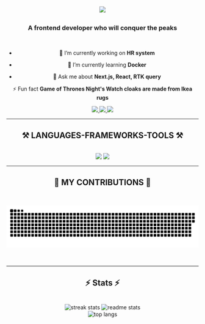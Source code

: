 <h1 align="center">
    <img src="https://readme-typing-svg.herokuapp.com/?font=Righteous&size=35&center=true&vCenter=true&width=500&height=70&duration=4000&lines=Hi+There!+👋;+I'm+Baiyr+Emilov!;" />
</h1>

<h3 align="center">A frontend developer who will conquer the peaks</h3>

<br/>

<div align="center">
 
 - 🔭 I’m currently working on **HR system**

- 🌱 I’m currently learning **Docker**

- 💬 Ask me about **Next.js, React, RTK query**

⚡ Fun fact **Game of Thrones Night's Watch cloaks are made from Ikea rugs**

 </div>
 
<div align="center"> 
  <a href="mailto:emilovbaku530@gmail.com">
    <img src="https://img.shields.io/badge/Gmail-333333?style=for-the-badge&logo=gmail&logoColor=red" />
  </a>
  <a href="https://linkedin.com/in/baiyr-emilov-29964425a/" target="_blank">
    <img src="https://img.shields.io/badge/LinkedIn-0077B5?style=for-the-badge&logo=linkedin&logoColor=white" target="_blank" />
  </a>
  <a href="https://portfolio-baiyr.netlify.app/" target="_blank">
     <img src="https://img.shields.io/badge/Portfolio-FF5722?style=for-the-badge&logo=todoist&logoColor=white" target="_blank" /> 
  </a>
</div>

 <hr/>
 
<h2  align="center">⚒️ LANGUAGES-FRAMEWORKS-TOOLS ⚒️</h2>
<br/>
<div align="center">
    <img src="https://skillicons.dev/icons?i=react,redux,nextjs,javascript,typescript,html,css,sass,vscode,github,gitlab,git" />  
    <img src="https://skillicons.dev/icons?i=nodejs,bootstrap,tailwind,mui,netlify,wordpress,express,firebase,figma,jira" /><br>
</div>

<hr/>

<div align="center">
  <h2>🐍 MY CONTRIBUTIONS 🐍</h2>
  <br>
  <p align="center">
   <img width="800" src="snake.svg" alt="snake"/>
  </p>
  
  <br/>
<hr/>
</div>

<h2 align="center">⚡ Stats ⚡</h2>
<br>
<div align=center>
  <img width=400 src="https://github-readme-streak-stats-salesp07.vercel.app/?user=salesp07&count_private=true&theme=react&border_radius=10" alt="streak stats"/>
  <img width=390 src="https://github-readme-stats-salesp07.vercel.app/api?username=salesp07&count_private=true&show_icons=true&theme=react&rank_icon=github&border_radius=10" alt="readme stats" />
  <br/>
  <img width=325 align="center" src="https://github-readme-stats-salesp07.vercel.app/api/top-langs/?username=salesp07&hide=HTML&langs_count=8&layout=compact&theme=react&border_radius=10&size_weight=0.5&count_weight=0.5&exclude_repo=github-readme-stats" alt="top langs" />
</div>

<br/><br/>
